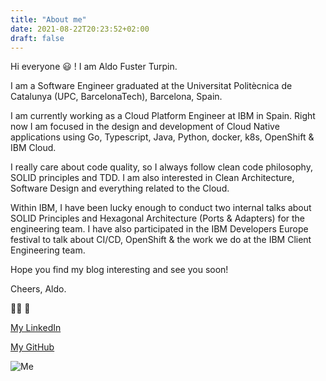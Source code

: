 ```yaml
---
title: "About me"
date: 2021-08-22T20:23:52+02:00
draft: false
---
```

Hi everyone 😃 ! I am Aldo Fuster Turpin.

I am a Software Engineer graduated at the Universitat Politècnica de Catalunya (UPC, BarcelonaTech), Barcelona, Spain.

I am currently working as a Cloud Platform Engineer at IBM in Spain. Right now I am focused in the design and development of Cloud Native applications using Go, Typescript, Java, Python, docker, k8s, OpenShift & IBM Cloud.

I really care about code quality, so I always follow clean code philosophy, SOLID principles and TDD. I am also interested in Clean Architecture, Software Design and everything related to the Cloud.

Within IBM, I have been lucky enough to conduct two internal talks about SOLID Principles and Hexagonal Architecture (Ports & Adapters) for the engineering team. I have also participated in the IBM Developers Europe festival to talk about CI/CD, OpenShift & the work we do at the IBM Client Engineering team.

Hope you find my blog interesting and see you soon!

Cheers,
Aldo. 

👨‍💻 🚀

[My LinkedIn](www.linkedin.com/in/aldo-fuster-turpin)

[My GitHub](https://github.com/AldoFusterTurpin)

![Me](/blog/me.png)